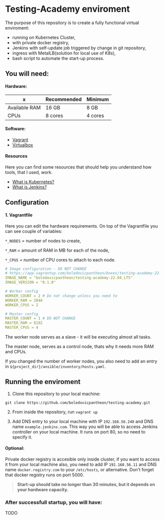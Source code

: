 # Testing-Academy enviroment

The purpose of this repository is to create a fully functional virtual enviroment:
 - running on Kubernetes Cluster,
 - with private docker registry,
 - Jenkins with self-update job triggered by change in git repository,
 - ingress with MetalLB(solution for local use of K8s),
 - bash script to automate the start-up process.


## You will need:

#### Hardware:

x | Recommended | Minimum
----------- | ----------- | ----------- 
Available RAM | 16 GB | 8 GB
CPUs | 8 cores | 4 cores

#### Software:

 - [Vagrant](https://www.vagrantup.com/downloads)
 - [Virtualbox](https://www.virtualbox.org/wiki/Downloads)

 #### Resources

 Here you can find some resources that should help you understand how tools, that I used, work.

 - [What is Kubernetes?](https://youtu.be/cC46cg5FFAM)
 - [What is Jenkins?](https://youtu.be/2w-_JOK96Uc?t=81) 

## Configuration

#### 1. Vagrantfile

Here you can edit the hardware requirements. On top of the Vagrantfile you can see couple of variables:

`*_NODES` = number of nodes to create,

`*_RAM` = amount of RAM in MB for each of the node,

`*_CPUS` = number of CPU cores to attach to each node.

```yaml
# Image configuration - DO NOT CHANGE
# https://app.vagrantup.com/boledovicpantheon/boxes/testing-academy-22.04_LTS
IMAGE_NAME = "boledovicpantheon/testing-academy-22.04_LTS" 
IMAGE_VERSION = "0.1.0" 

# Worker config
WORKER_COUNT = 2 # Do not change unless you need to
WORKER_RAM = 2048
WORKER_CPUS = 2

# Master config
MASTER_COUNT = 1 # DO NOT CHANGE
MASTER_RAM = 8192
MASTER_CPUS = 4
```

The worker node serves as a slave - it will be executing almost all tasks.

The master node, serves as a control node, thats why it needs more RAM and CPUs. 

If you changed the number of worker nodes, you also need to add an entry in `${project_dir}/ansible/inventory/hosts.yaml`. 


## Running the enviroment

1. Clone this repository to your local machine:

`git clone https://github.com/boledovicpantheon/testing-academy.git` 


2. From inside the repository, run `vagrant up`

3. Add DNS entry to your local machine with IP `192.168.56.240` and DNS name `example.jenkins.com`.
This way you will be able to access Jenkins controller on your local machine. It runs on port 80, so no need to specify it.

#### Optional:

Private docker registry is accesible only inside cluster, if you want to access it from your local machine also, you need to add IP 
`192.168.56.11` and DNS name `docker.registry.com` to your `/etc/hosts`, or alternative.
Don't forget that docker registry runs on port 5000. 


> **Start-up should take no longer than 30 minutes, but it depends on your hardware capacity.**


### After successfull startup, you will have: 


TODO
